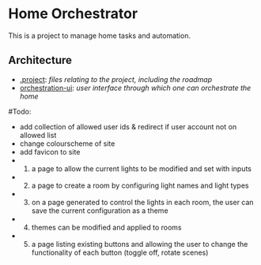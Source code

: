 # Home Orchestrator
This is a project to manage home tasks and automation.

## Architecture
- [.project](/.project): _files relating to the project, including the roadmap_
- [orchestration-ui](/orchestration-ui): _user interface through which one can orchestrate the home_

#Todo:
- add collection of allowed user ids & redirect if user account not on allowed list
- change colourscheme of site
- add favicon to site
- 1. a page to allow the current lights to be modified and set with inputs
- 2. a page to create a room by configuring light names and light types
- 3. on a page generated to control the lights in each room, the user can save the current configuration as a theme
- 4. themes can be modified and applied to rooms
- 5. a page listing existing buttons and allowing the user to change the functionality of each button (toggle off, rotate scenes)

